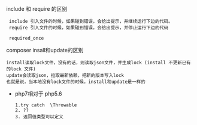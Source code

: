 include 和  require 的区别

```
 include 引入文件的时候，如果碰到错误，会给出提示，并继续运行下边的代码。
 require 引入文件的时候，如果碰到错误，会给出提示，并停止运行下边的代码
 
 required_once
```



composer insall和update的区别

```
install读取lock文件，没有的话，则读取json文件，并生成lock (install 不更新已有的lock 文件)
update会读取json，拉取最新依赖，把新的版本写入lock
也就是说，当本地没有lock文件的时候，install和update是一样的
```



* php7相对于 php5.6

  ```
  1.try catch  \Throwable
  2. ??
  3. 返回值类型可以定义
  ```

  
